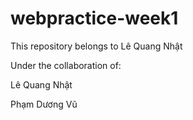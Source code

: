 # webpractice-week1

This repository belongs to Lê Quang Nhật

Under the collaboration of:

Lê Quang Nhật

Phạm Dương Vũ
